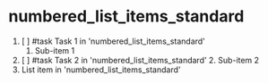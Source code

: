 # numbered_list_items_standard

1. [ ] #task Task 1 in 'numbered_list_items_standard'
    1. Sub-item 1
2. [ ] #task Task 2 in 'numbered_list_items_standard'
    2. Sub-item 2
3. List item in 'numbered_list_items_standard'

